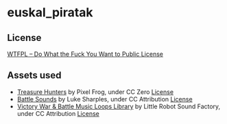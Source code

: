 # euskal_piratak

## License
[WTFPL – Do What the Fuck You Want to Public License](http://www.wtfpl.net/)

## Assets used

- [Treasure Hunters](https://pixelfrog-assets.itch.io/treasure-hunters) by Pixel Frog, under CC Zero [License](http://creativecommons.org/publicdomain/zero/1.0/)
- [Battle Sounds](https://freesound.org/people/LukeSharples/packs/13289/) by Luke Sharples, under CC Attribution [License](https://creativecommons.org/licenses/by/4.0/)
- [Victory War & Battle Music Loops Library](https://freesound.org/people/LittleRobotSoundFactory/packs/18000/) by Little Robot Sound Factory, under CC Attribution [License](https://creativecommons.org/licenses/by/4.0/)
